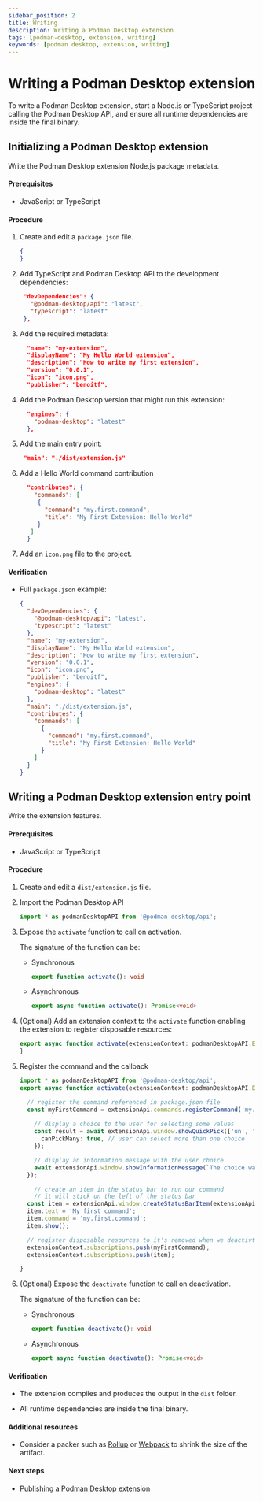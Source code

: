 ```yaml
---
sidebar_position: 2
title: Writing 
description: Writing a Podman Desktop extension
tags: [podman-desktop, extension, writing]
keywords: [podman desktop, extension, writing]
---
```


# Writing a Podman Desktop extension

To write a Podman Desktop extension, start a Node.js or TypeScript project calling the Podman Desktop API, and ensure all runtime dependencies are inside the final binary.

## Initializing a Podman Desktop extension

Write the Podman Desktop extension Node.js package metadata.

#### Prerequisites

* JavaScript or TypeScript

#### Procedure

1. Create and edit a `package.json` file.

   ```json
   {
   }
   ```

1. Add TypeScript and Podman Desktop API to the development dependencies:

   ```json lines
    "devDependencies": {
      "@podman-desktop/api": "latest",
      "typescript": "latest"
    },
   ```

1. Add the required metadata:

   ```json lines
     "name": "my-extension",
     "displayName": "My Hello World extension",
     "description": "How to write my first extension",
     "version": "0.0.1",
     "icon": "icon.png",
     "publisher": "benoitf",
   ```

1. Add the Podman Desktop version that might run this extension:

   ```json lines
     "engines": {
       "podman-desktop": "latest"
     },
   ```

1. Add the main entry point:

   ```json lines
    "main": "./dist/extension.js"
   ```

1. Add a Hello World command contribution

   ```json lines
     "contributes": {
       "commands": [
        {
          "command": "my.first.command",
          "title": "My First Extension: Hello World"
        }
      ]
     }
   ```

1. Add an `icon.png` file to the project.

#### Verification

* Full `package.json` example:

   ```json
   {
     "devDependencies": {
       "@podman-desktop/api": "latest",
       "typescript": "latest"
     },
     "name": "my-extension",
     "displayName": "My Hello World extension",
     "description": "How to write my first extension",
     "version": "0.0.1",
     "icon": "icon.png",
     "publisher": "benoitf",
     "engines": {
       "podman-desktop": "latest"
     },
     "main": "./dist/extension.js",
     "contributes": {
       "commands": [
         {
           "command": "my.first.command",
           "title": "My First Extension: Hello World"
         }
       ]
     }
   }
   ```


## Writing a Podman Desktop extension entry point

Write the extension features.

#### Prerequisites

* JavaScript or TypeScript

#### Procedure

1. Create and edit a `dist/extension.js` file.

1. Import the Podman Desktop API

   ```typescript
   import * as podmanDesktopAPI from '@podman-desktop/api';
   ```

1. Expose the `activate` function to call on activation.

   The signature of the function can be:

   * Synchronous

     ```typescript
     export function activate(): void
     ```

   * Asynchronous

     ```typescript
     export async function activate(): Promise<void>
     ```

1. (Optional) Add an extension context to the `activate` function enabling the extension to register disposable resources:

   ```typescript
   export async function activate(extensionContext: podmanDesktopAPI.ExtensionContext): Promise<void> {
   }
   ```

1. Register the command and the callback

   ```typescript
   import * as podmanDesktopAPI from '@podman-desktop/api';
   export async function activate(extensionContext: podmanDesktopAPI.ExtensionContext): Promise<void> {

     // register the command referenced in package.json file
     const myFirstCommand = extensionApi.commands.registerCommand('my.first.command', async () => {
    
       // display a choice to the user for selecting some values
       const result = await extensionApi.window.showQuickPick(['un', 'deux', 'trois'], {
         canPickMany: true, // user can select more than one choice
       });

       // display an information message with the user choice
       await extensionApi.window.showInformationMessage(`The choice was: ${result}`);
     });

       // create an item in the status bar to run our command
       // it will stick on the left of the status bar
     const item = extensionApi.window.createStatusBarItem(extensionApi.StatusBarAlignLeft, 100);
     item.text = 'My first command';
     item.command = 'my.first.command';
     item.show();

     // register disposable resources to it's removed when we deactivte the extension
     extensionContext.subscriptions.push(myFirstCommand);
     extensionContext.subscriptions.push(item);

   }
   ```

1. (Optional) Expose the `deactivate` function to call on deactivation.

   The signature of the function can be:

   * Synchronous

     ```typescript
     export function deactivate(): void
     ```

   * Asynchronous

     ```typescript
     export async function deactivate(): Promise<void>
     ```

#### Verification

* The extension compiles and produces the output in the `dist` folder.

* All runtime dependencies are inside the final binary.

#### Additional resources

* Consider a packer such as [Rollup](https://rollupjs.org) or [Webpack](https://webpack.js.org) to shrink the size of the artifact.

#### Next steps

* [Publishing a Podman Desktop extension](publish)
